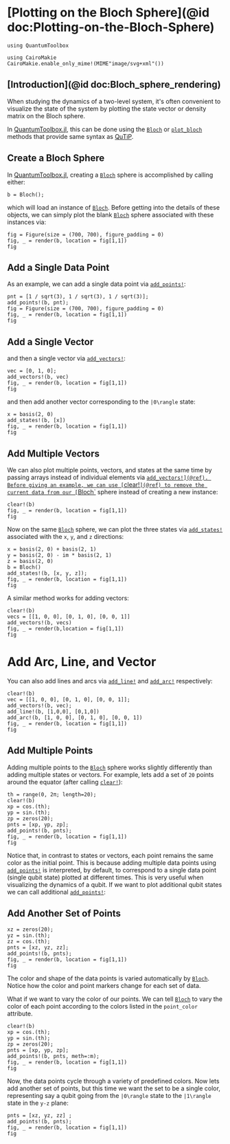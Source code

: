 # [Plotting on the Bloch Sphere](@id doc:Plotting-on-the-Bloch-Sphere)

```@setup Bloch_sphere_rendering
using QuantumToolbox

using CairoMakie
CairoMakie.enable_only_mime!(MIME"image/svg+xml"())
```

## [Introduction](@id doc:Bloch_sphere_rendering)

When studying the dynamics of a two-level system, it's often convenient to visualize the state of the system by plotting the state vector or density matrix on the Bloch sphere.

In [QuantumToolbox.jl](https://qutip.org/QuantumToolbox.jl/), this can be done using the [`Bloch`](@ref) or [`plot_bloch`](@ref) methods that provide same syntax as [QuTiP](https://qutip.readthedocs.io/en/stable/guide/guide-bloch.html).

## Create a Bloch Sphere

In [QuantumToolbox.jl](https://qutip.org/QuantumToolbox.jl/), creating a [`Bloch`](@ref) sphere is accomplished by calling either:

```@example Bloch_sphere_rendering
b = Bloch();
```

which will load an instance of [`Bloch`](@ref). Before getting into the details of these objects, we can simply plot the blank [`Bloch`](@ref) sphere associated with these instances via:

```@example Bloch_sphere_rendering
fig = Figure(size = (700, 700), figure_padding = 0)
fig, _ = render(b, location = fig[1,1])
fig
```

## Add a Single Data Point

As an example, we can add a single data point via [`add_points!`](@ref):

```@example Bloch_sphere_rendering
pnt = [1 / sqrt(3), 1 / sqrt(3), 1 / sqrt(3)];
add_points!(b, pnt);
fig = Figure(size = (700, 700), figure_padding = 0)
fig, _ = render(b, location = fig[1,1])
fig
```

## Add a Single Vector

and then a single vector via  [`add_vectors!`](@ref):

```@example Bloch_sphere_rendering
vec = [0, 1, 0];
add_vectors!(b, vec)
fig, _ = render(b, location = fig[1,1])
fig
```

and then add another vector corresponding to the ``|0\rangle`` state:

```@example Bloch_sphere_rendering
x = basis(2, 0)
add_states!(b, [x])
fig, _ = render(b, location = fig[1,1])
fig
```

## Add Multiple Vectors

We can also plot multiple points, vectors, and states at the same time by passing arrays instead of individual elements via  [`add_vectors!](@ref). Before giving an example, we can use [`clear!`](@ref) to remove the current data from our [`Bloch`](@ref) sphere instead of creating a new instance:

```@example Bloch_sphere_rendering
clear!(b)
fig, _ = render(b, location = fig[1,1])
fig
```

Now on the same [`Bloch`](@ref) sphere, we can plot the three states via [`add_states!`](@ref) associated with the `x`, `y`, and `z` directions:

```@example Bloch_sphere_rendering
x = basis(2, 0) + basis(2, 1)
y = basis(2, 0) - im * basis(2, 1)
z = basis(2, 0)
b = Bloch()
add_states!(b, [x, y, z]);
fig, _ = render(b, location = fig[1,1])
fig
```

A similar method works for adding vectors:

```@example Bloch_sphere_rendering
clear!(b)
vecs = [[1, 0, 0], [0, 1, 0], [0, 0, 1]]
add_vectors!(b, vecs)
fig, _ = render(b,location = fig[1,1])
fig
```

# Add Arc, Line, and Vector

You can also add lines and arcs via [`add_line!`](@ref) and [`add_arc!`](@ref) respectively:

```@example Bloch_sphere_rendering
clear!(b)
vec = [[1, 0, 0], [0, 1, 0], [0, 0, 1]];
add_vectors!(b, vec);
add_line!(b, [1,0,0], [0,1,0])
add_arc!(b, [1, 0, 0], [0, 1, 0], [0, 0, 1])
fig, _ = render(b, location = fig[1,1])
fig
```

## Add Multiple Points

Adding multiple points to the [`Bloch`](@ref) sphere works slightly differently than adding multiple states or vectors. For example, lets add a set of `20` points around the equator (after calling [`clear!`](@ref)):

```@example Bloch_sphere_rendering
th = range(0, 2π; length=20);
clear!(b)
xp = cos.(th);
yp = sin.(th);
zp = zeros(20);
pnts = [xp, yp, zp];
add_points!(b, pnts);
fig, _ = render(b, location = fig[1,1])
fig
```

Notice that, in contrast to states or vectors, each point remains the same color as the initial point. This is because adding multiple data points using [`add_points!`](@ref) is interpreted, by default, to correspond to a single data point (single qubit state) plotted at different times. This is very useful when visualizing the dynamics of a qubit. If we want to plot additional qubit states we can call additional [`add_points!`](@ref):

## Add Another Set of Points

```@example Bloch_sphere_rendering
xz = zeros(20);
yz = sin.(th);
zz = cos.(th);
pnts = [xz, yz, zz];
add_points!(b, pnts);
fig, _ = render(b, location = fig[1,1])
fig
```

The color and shape of the data points is varied automatically by [`Bloch`](@ref). Notice how the color and point markers change for each set of data.

What if we want to vary the color of our points. We can tell [`Bloch`](@ref) to vary the color of each point according to the colors listed in the `point_color` attribute.

```@example Bloch_sphere_rendering
clear!(b)
xp = cos.(th);
yp = sin.(th);
zp = zeros(20);
pnts = [xp, yp, zp];
add_points!(b, pnts, meth=:m);
fig, _ = render(b, location = fig[1,1])
fig
```

Now, the data points cycle through a variety of predefined colors. Now lets add another set of points, but this time we want the set to be a single color, representing say a qubit going from the ``|0\rangle`` state to the ``|1\rangle`` state in the `y-z` plane:

```@example Bloch_sphere_rendering
pnts = [xz, yz, zz] ;
add_points!(b, pnts);
fig, _ = render(b, location = fig[1,1])
fig
```
